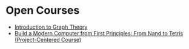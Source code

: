# Open Courses

* [Introduction to Graph Theory](https://www.udemy.com/course/graph-theory/learn/lecture/5235080#overview)
* [Build a Modern Computer from First Principles: From Nand to Tetris (Project-Centered Course)](https://www.coursera.org/learn/build-a-computer)
